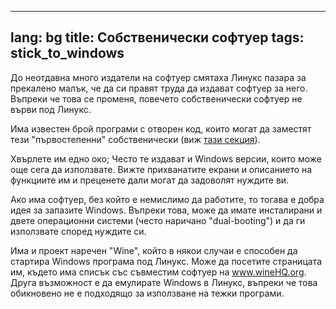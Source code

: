 
---
lang: bg
title: Собственически софтуер
tags: stick_to_windows
---

До неотдавна много издатели на софтуер смятаха Линукс пазара за прекалено малък, че да си правят труда да издават софтуер за него. Въпреки че това се променя, повечето собственически софтуер не върви под Линукс.

Има известен брой програми с отворен код, които могат да заместят тези "първостепенни" собственически (виж <a href="/items/warez">тази секция</a>).

Хвърлете им едно око; Често те издават и Windows версии, които може още сега да използвате. Вижте прихванатите екрани и описанието на функциите им и преценете дали могат да задоволят нуждите ви.

Ако има софтуер, без който е немислимо да работите, то тогава е добра идея за запазите Windows. Въпреки това, може да имате инсталирани и двете операционни системи (често наричано "dual-booting") и да ги използвате според нуждите си.

Има и проект наречен "Wine", който в някои случаи е способен да стартира Windows програма под Линукс. Може да посетите страницата им, където има списък със съвместим софтуер на <a href="http://www.winehq.org">www.wineHQ.org</a>. Друга възможност е да емулирате Windows в Линукс, въпреки че това обикновено не е подходящо за използване на тежки програми.

